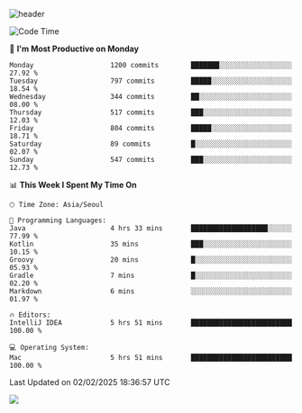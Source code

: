 ![header](https://capsule-render.vercel.app/api?type=Egg&color=timeAuto&height=300&section=header&text=PoPo&fontSize=90&animation=fadeIn)

  <!--START_SECTION:waka-->
![Code Time](http://img.shields.io/badge/Code%20Time-2%2C355%20hrs%2015%20mins-blue)

📅 **I'm Most Productive on Monday** 

```text
Monday                   1200 commits        ███████░░░░░░░░░░░░░░░░░░   27.92 % 
Tuesday                  797 commits         █████░░░░░░░░░░░░░░░░░░░░   18.54 % 
Wednesday                344 commits         ██░░░░░░░░░░░░░░░░░░░░░░░   08.00 % 
Thursday                 517 commits         ███░░░░░░░░░░░░░░░░░░░░░░   12.03 % 
Friday                   804 commits         █████░░░░░░░░░░░░░░░░░░░░   18.71 % 
Saturday                 89 commits          █░░░░░░░░░░░░░░░░░░░░░░░░   02.07 % 
Sunday                   547 commits         ███░░░░░░░░░░░░░░░░░░░░░░   12.73 % 
```


📊 **This Week I Spent My Time On** 

```text
🕑︎ Time Zone: Asia/Seoul

💬 Programming Languages: 
Java                     4 hrs 33 mins       ███████████████████░░░░░░   77.99 % 
Kotlin                   35 mins             ███░░░░░░░░░░░░░░░░░░░░░░   10.15 % 
Groovy                   20 mins             █░░░░░░░░░░░░░░░░░░░░░░░░   05.93 % 
Gradle                   7 mins              █░░░░░░░░░░░░░░░░░░░░░░░░   02.20 % 
Markdown                 6 mins              ░░░░░░░░░░░░░░░░░░░░░░░░░   01.97 % 

🔥 Editors: 
IntelliJ IDEA            5 hrs 51 mins       █████████████████████████   100.00 % 

💻 Operating System: 
Mac                      5 hrs 51 mins       █████████████████████████   100.00 % 
```


 Last Updated on 02/02/2025 18:36:57 UTC
<!--END_SECTION:waka-->



<img src="https://capsule-render.vercel.app/api?type=Egg&color=timeAuto&height=300&section=footer&text=PoPo&fontSize=90&animation=fadeIn&reversal=true" />
